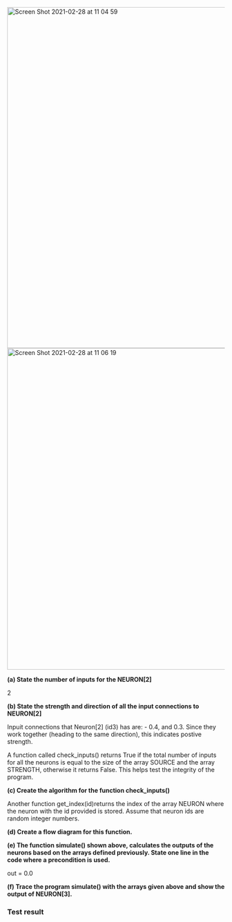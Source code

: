 <img width="790" alt="Screen Shot 2021-02-28 at 11 04 59" src="https://user-images.githubusercontent.com/60457723/109412204-05b52d80-79ea-11eb-92e5-e10d10a67cb1.png">
<img width="745" alt="Screen Shot 2021-02-28 at 11 06 19" src="https://user-images.githubusercontent.com/60457723/109412208-0cdc3b80-79ea-11eb-872c-7be05a29e9ea.png">

**(a) State the number of inputs for the NEURON[2]**

2

**(b) State the strength and direction of all the input connections to NEURON[2]**

Inpuit connections that Neuron[2] (id3) has are: - 0.4, and 0.3.
Since they work together (heading to the same direction), this indicates postive strength.

A function called check_inputs() returns True  if the total number of inputs for all the neurons is equal to the size of the array SOURCE and the array STRENGTH, otherwise it returns False. This helps test the integrity of the program.
 
**(c) Create the algorithm for the function check_inputs()**



Another function get_index(id)returns the index of the array NEURON where the neuron with the id provided is stored. Assume that neuron ids are random integer numbers. 

**(d) Create a flow diagram for this function.**

**(e) The function simulate() shown above, calculates the outputs of the neurons based on the arrays defined previously.  State one line in the code where a precondition is used.**

out = 0.0

**(f) Trace the program simulate() with the arrays given above and show the output of NEURON[3].**


### Test result

